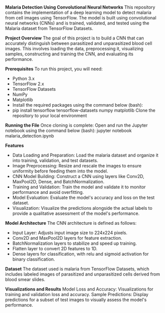 **Malaria Detection Using Convolutional Neural Networks**
This repository contains the implementation of a deep learning model to detect malaria from cell images using 
TensorFlow. The model is built  using convolutional neural networks (CNNs) and is trained, validated, and 
tested using the Malaria dataset from TensorFlow Datasets.

**Project Overview**
The goal of this project is to build a CNN that can accurately distinguish between parasitized and unparasitized 
blood cell images. This involves loading the data, preprocessing it, visualizing samples, constructing 
and training the CNN, and evaluating its performance.

**Prerequisites**
To run this project, you will need:
- Python 3.x
- TensorFlow 2.x
- TensorFlow Datasets
- NumPy
- Matplotlib
- Install the required packages using the command below (bash):
- pip install tensorflow tensorflow-datasets numpy matplotlib
Clone the repository to your local environment

**Running the File**
Once cloning is complete:
Open and run the Jupyter notebook using the command below (bash):
jupyter notebook malaria_detection.ipynb

**Features**
- Data Loading and Preparation: Load the malaria dataset and organize it into training, validation, and test datasets.
- Image Preprocessing: Resize and rescale the images to ensure uniformity before feeding them into the model.
- CNN Model Building: Construct a CNN using layers like Conv2D, MaxPool2D, Dense, and BatchNormalization.
- Training and Validation: Train the model and validate it to monitor performance and avoid overfitting.
- Model Evaluation: Evaluate the model's accuracy and loss on the test dataset.
- Visualization: Visualize the predictions alongside the actual labels to provide a qualitative assessment of the model's performance.

**Model Architecture**
The CNN architecture is defined as follows:
- Input Layer: Adjusts input image size to 224x224 pixels.
- Conv2D and MaxPool2D layers for feature extraction.
- BatchNormalization layers to stabilize and speed up training.
- Flatten layer to convert 2D features to 1D.
- Dense layers for classification, with relu and sigmoid activation for binary classification.

**Dataset**
The dataset used is malaria from TensorFlow Datasets, which includes labeled images of parasitized and unparasitized cells derived from blood smear slides.

**Visualizations and Results**
Model Loss and Accuracy: Visualizations for training and validation loss and accuracy.
Sample Predictions: Display predictions for a subset of test images to visually assess the model's performance.
